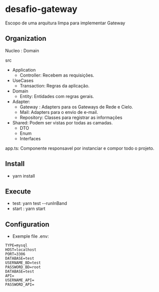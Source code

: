 # desafio-gateway

Escopo de uma arquitura limpa para implementar Gateway

## Organization

Nucleo : Domain

src

-   Application
    -   Controller: Recebem as requisições.
-   UseCases
    -   Transaction: Regras da aplicação.
-   Domain
    -   Entity: Entidades com regras gerais.
-   Adapter:
    -   Gateway : Adapters para os Gateways de Rede e Cielo.
    -   Mail: Adapters para o envio de e-mail.
    -   Repository: Classes para registrar as informações
-   Shared: Podem ser vistas por todas as camadas.
    -   DTO
    -   Enum
    -   Interfaces

app.ts: Componente responsavel por instanciar e compor todo o projeto.

## Install

-   yarn install

## Execute

-   test: yarn test --runInBand
-   start : yarn start

## Configuration

-   Exemple file .env:
```
TYPE=mysql
HOST=localhost
PORT=3306
DATABASE=test
USERNAME_BD=test
PASSWORD_BD=root
DATABASE=test
API=
USERNAME_API=
PASSWORD_API=
```
